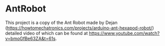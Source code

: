 # AntRobot

This project is a copy of the Ant Robot made by Dejan (https://howtomechatronics.com/projects/arduino-ant-hexapod-robot/) detailed video of which can be found at https://www.youtube.com/watch?v=bmoGfBe63ZA&t=61s.
